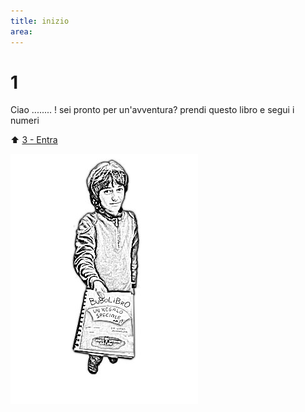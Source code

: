 ```yaml
---
title: inizio
area: 
---
```

# 1
Ciao ........ !
sei pronto per un'avventura?
prendi questo libro e segui i numeri

⬆️ [3 - Entra](3-giardino-nord.md)

![foto_inizio](_assets/preview/foto_inizio.jpg)
